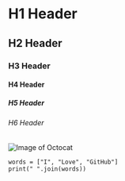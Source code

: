 # H1 Header
## H2 Header
### H3 Header
#### H4 Header
##### H5 Header
###### H6 Header
![Image of Octocat](https://avatars.githubusercontent.com/u/583231?v=4)
```
words = ["I", "Love", "GitHub"]
print(" ".join(words))
```

